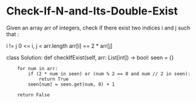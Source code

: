 # Check-If-N-and-Its-Double-Exist

Given an array arr of integers, check if there exist two indices i and j such that :

i != j
0 <= i, j < arr.length
arr[i] == 2 * arr[j]

class Solution:
    def checkIfExist(self, arr: List[int]) -> bool:
        seen = {}  

        for num in arr:  
            if (2 * num in seen) or (num % 2 == 0 and num // 2 in seen):
                return True 
            seen[num] = seen.get(num, 0) + 1

        return False  
